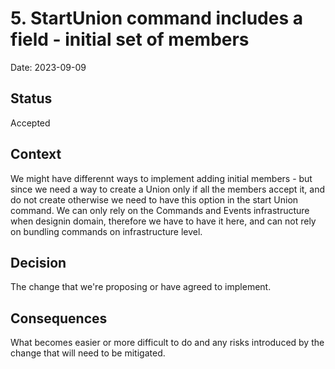 # 5. StartUnion command includes a field - initial set of members

Date: 2023-09-09

## Status

Accepted

## Context

We might have differennt ways to implement adding initial members - but since we need a way to create a Union only if all the members accept it, and do not create otherwise we need to have this option in the start Union command. We can only rely on the Commands and Events infrastructure when designin domain, therefore we have to have it here, and can not rely on bundling commands on infrastructure level.

## Decision

The change that we're proposing or have agreed to implement.

## Consequences

What becomes easier or more difficult to do and any risks introduced by the change that will need to be mitigated.
